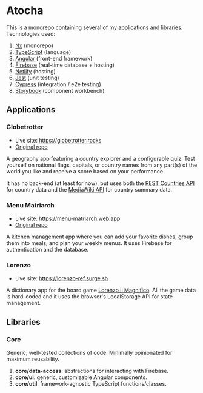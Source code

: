 # Atocha

This is a monorepo containing several of my applications and libraries. Technologies used:

1. [Nx](https://nx.dev/) (monorepo)
2. [TypeScript](https://www.typescriptlang.org/) (language)
3. [Angular](https://angular.io/) (front-end framework)
4. [Firebase](https://firebase.google.com/) (real-time database + hosting)
5. [Netlify](https://www.netlify.com/) (hosting)
6. [Jest](https://jestjs.io/) (unit testing)
7. [Cypress](https://www.cypress.io/) (integration / e2e testing)
8. [Storybook](https://storybook.js.org/) (component workbench)

## Applications

### Globetrotter

- Live site: https://globetrotter.rocks
- [Original repo](https://github.com/johnnycopes/globetrotter)

A geography app featuring a country explorer and a configurable quiz. Test yourself on national flags, capitals, or country names from any part(s) of the world you like and receive a score based on your performance.

It has no back-end (at least for now), but uses both the [REST Countries API](https://restcountries.com/) for country data and the [MediaWiki API](https://www.mediawiki.org/wiki/API:Main_page) for country summary data.

### Menu Matriarch

- Live site: https://menu-matriarch.web.app
- [Original repo](https://github.com/johnnycopes/menu-matriarch)

A kitchen management app where you can add your favorite dishes, group them into meals, and plan your weekly menus. It uses Firebase for authentication and the database.

### Lorenzo

- Live site: https://lorenzo-ref.surge.sh

A dictionary app for the board game [Lorenzo il Magnifico](https://boardgamegeek.com/boardgame/203993/lorenzo-il-magnifico). All the game data is hard-coded and it uses the browser's LocalStorage API for state management.

## Libraries

### Core

Generic, well-tested collections of code. Minimally opinionated for maximum reusability.

1. **core/data-access**: abstractions for interacting with Firebase.
1. **core/ui**: generic, customizable Angular components.
1. **core/util**: framework-agnostic TypeScript functions/classes.
